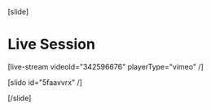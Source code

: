[slide]
# Live Session

[live-stream videoId="342596676" playerType="vimeo" /]

[slido id="5faavvrx" /]

[/slide]